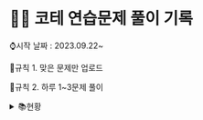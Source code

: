# 👩‍💻 코테 연습문제 풀이 기록

⌚시작 날짜 : 2023.09.22~

📌규칙 1. 맞은 문제만 업로드

📌규칙 2. 하루 1~3문제 풀이

<details>

<summary> 📚현황</summary>

| 날짜 | 레벨 |       문제간단설명        |     | 날짜 | 레벨 | 문제간단설명         |
| :--: | :--: | :-----------------------: | --- | ---- | ---- | -------------------- |
| 0922 |  1   | 나머지가 1이 되는 수 찾기 |     | 1003 | 1    | 가운데숫자가져오기   |
| 0922 |  1   |        콜라츠 추측        |     | 1003 | 1    | k번째수              |
| 0923 |  2   |     나머지 값 구하기      |     | 1004 | 1    | 추억점수             |
| 0923 |  2   |       최솟값 만들기       |     | 1004 | 1    | 크기가작은부분문자열 |
| 0924 |  2   |        올바른 괄호        |     | 1005 | 1    | 콜라 문제            |
| 0924 |  1   |        수박수박수?        |     | 1006 | 1    | 약수의개수와덧셈     |
| 0924 |  1   |           예산            |     | 1006 | 1    | 명예의전당           |
| 0925 |  1   |        평균구하기         |     | 1007 | 1    | 카드뭉치             |
| 0925 |  1   |     정수내림차순배치      |     | 1007 | 1    | 시저암호             |
| 0925 |  1   |        음양더하기         |     | 1008 | 1   |  폰켓몬             |
| 0926 |  1   |        김서방찾기         |     |      |      |                      |
| 0926 |  1   |      같은숫자는싫어       |     |      |      |                      |
| 0926 |  1   |          삼총사           |     |      |      |                      |
| 0927 |  1   |         과일장수          |     |      |      |                      |
| 0927 |  1   |      직사각형별찍기       |     |      |      |                      |
| 0928 |  1   |     두개뽑아서더하기      |     |      |      |                      |
| 0928 |  1   |      부족한금액계산       |     |      |      |                      |
| 0929 |  1   |      푸드파이트대회       |     |      |      |                      |
| 0929 |  1   |      두정수사이의합       |     |      |      |                      |
| 0930 |  1   |      기사단원의 무기      |     |      |      |                      |
| 0930 |  1   |   문자열내마음대로정렬    |     |      |      |                      |
| 1001 |  1   | 나누어 떨어지는 숫자 배열 |     |      |      |                      |
| 1001 |  1   |       최소직사각형        |     |      |      |                      |
| 1002 |  1   |    제일작은수제거하기     |     |      |      |                      |
| 1002 |  1   |           내적            |     |      |      |                      |

</details>

